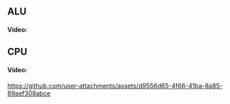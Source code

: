## ALU

#### Vídeo:

## CPU

#### Vídeo:

https://github.com/user-attachments/assets/d9556d65-4f66-41ba-8a85-89aef308abce

